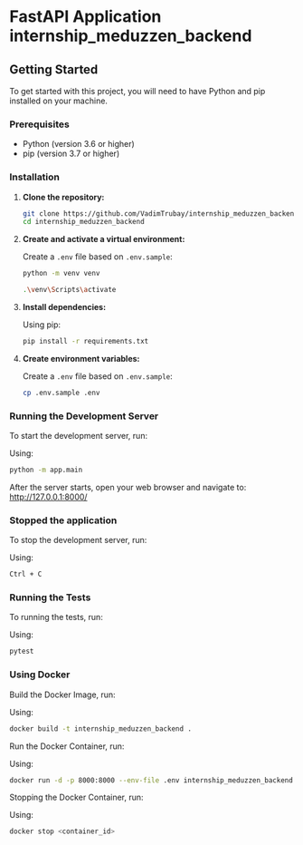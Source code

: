 # FastAPI Application internship_meduzzen_backend

## Getting Started

To get started with this project, you will need to have Python and pip installed on your machine.
### Prerequisites

- Python (version 3.6 or higher)
- pip (version 3.7 or higher)

### Installation

1. **Clone the repository:**

    ```bash
    git clone https://github.com/VadimTrubay/internship_meduzzen_backend.git
    cd internship_meduzzen_backend
    ```
2. **Create and activate a virtual environment:**

    Create a `.env` file based on `.env.sample`:
    ```bash
    python -m venv venv
   
   .\venv\Scripts\activate
    ```
   
3. **Install dependencies:**

    Using pip:
    ```bash
    pip install -r requirements.txt
    ```
   
4. **Create environment variables:**

    Create a `.env` file based on `.env.sample`:
    ```bash
    cp .env.sample .env
    ```

### Running the Development Server

To start the development server, run:

Using:
```bash
python -m app.main
```

After the server starts, open your web browser and navigate to:
http://127.0.0.1:8000/

### Stopped the application
To stop the development server, run:

Using:
```bash
Ctrl + C
```

### Running the Tests
To running the tests, run:

Using:
```bash
pytest
```

### Using Docker
Build the Docker Image, run:

Using:
```bash
docker build -t internship_meduzzen_backend .
```

Run the Docker Container, run:

Using:
```bash
docker run -d -p 8000:8000 --env-file .env internship_meduzzen_backend
```

Stopping the Docker Container, run:

Using:
```bash
docker stop <container_id>
```